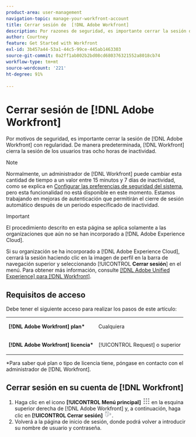 ```yaml
---
product-area: user-management
navigation-topic: manage-your-workfront-account
title: Cerrar sesión de  [!DNL Adobe Workfront]
description: Por razones de seguridad, es importante cerrar la sesión de  [!DNL Adobe Workfront] regularmente. De manera predeterminada, [!DNL Workfront] cierra la sesión de los usuarios automáticamente después de ocho horas de inactividad.
author: Courtney
feature: Get Started with Workfront
exl-id: 3b457a44-53a1-44c5-99ce-445ab1463303
source-git-commit: 0a2ff1ab802b2bd08cd680376321552a8018cb74
workflow-type: tm+mt
source-wordcount: '221'
ht-degree: 91%

---
```


# Cerrar sesión de [!DNL Adobe Workfront]

Por motivos de seguridad, es importante cerrar la sesión de [!DNL Adobe Workfront] con regularidad. De manera predeterminada, [!DNL Workfront] cierra la sesión de los usuarios tras ocho horas de inactividad.

>[!NOTE]
>
>Normalmente, un administrador de [!DNL Workfront] puede cambiar esta cantidad de tiempo a un valor entre 15 minutos y 7 días de inactividad, como se explica en [Configurar las preferencias de seguridad del sistema](../../../administration-and-setup/manage-workfront/security/configure-security-preferences.md), pero esta funcionalidad no está disponible en este momento. Estamos trabajando en mejoras de autenticación que permitirán el cierre de sesión automático después de un periodo especificado de inactividad.

<!--
><MadCap:conditionalText style="color: #ff1493;" data-mc-conditions="QuicksilverOrClassic.Draft mode">
>TEMPORARY note! Remove and update how this works after IMS takes over. There's another note like this in Manage Workfront/Security/configure-security-preferences.html>
></MadCap:conditionalText>
-->

>[!IMPORTANT]
>
>El procedimiento descrito en esta página se aplica solamente a las organizaciones que aún no se han incorporado a [!DNL Adobe Experience Cloud].
>
> Si su organización se ha incorporado a [!DNL Adobe Experience Cloud], cerrará la sesión haciendo clic en la imagen de perfil en la barra de navegación superior y seleccionando [!UICONTROL **Cerrar sesión**] en el menú. Para obtener más información, consulte [[!DNL Adobe Unified Experience] para [!DNL Workfront]](/help/quicksilver/workfront-basics/navigate-workfront/workfront-navigation/adobe-unified-experience.md).

## Requisitos de acceso

Debe tener el siguiente acceso para realizar los pasos de este artículo:

<table style="table-layout:auto"> 
 <col> 
 </col> 
 <col> 
 </col> 
 <tbody> 
  <tr> 
   <td role="rowheader"><strong>[!DNL Adobe Workfront] plan*</strong></td> 
   <td> <p>Cualquiera</p> </td> 
  </tr> 
  <tr> 
   <td role="rowheader"><strong>[!DNL Adobe Workfront] licencia*</strong></td> 
   <td> <p>[!UICONTROL Request] o superior</p> </td> 
  </tr> 
 </tbody> 
</table>

&#42;Para saber qué plan o tipo de licencia tiene, póngase en contacto con el administrador de [!DNL Workfront].

## Cerrar sesión en su cuenta de [!DNL Workfront]

1. Haga clic en el icono **[!UICONTROL Menú principal]** ![Icono del menú principal](assets/main-menu-icon.png) en la esquina superior derecha de [!DNL Adobe Workfront] y, a continuación, haga clic en **[!UICONTROL Cerrar sesión]** ![Icono de cierre de sesión](assets/logout-icon.png).
1. Volverá a la página de inicio de sesión, donde podrá volver a introducir su nombre de usuario y contraseña.
